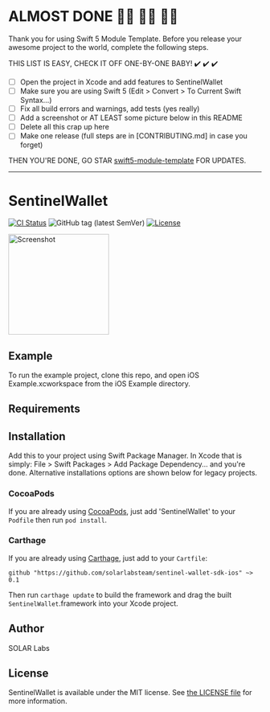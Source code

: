 # ALMOST DONE :walking_woman: :running_woman: :biking_woman:

Thank you for using Swift 5 Module Template. Before you release your awesome project to the world, complete the following steps.

THIS LIST IS EASY, CHECK IT OFF ONE-BY-ONE BABY! ✔️ ✔️ ✔️

 - [ ] Open the project in Xcode and add features to SentinelWallet
 - [ ] Make sure you are using Swift 5 (Edit > Convert > To Current Swift Syntax…)
 - [ ] Fix all build errors and warnings, add tests (yes really)
 - [ ] Add a screenshot or AT LEAST some picture below in this README
 - [ ] Delete all this crap up here
 - [ ] Make one release (full steps are in [CONTRIBUTING.md] in case you forget)

THEN YOU'RE DONE, GO STAR [swift5-module-template](https://github.com/fulldecent/swift5-module-template) FOR UPDATES.

----

# SentinelWallet

[![CI Status](http://img.shields.io/travis/lika-vorobeva/SentinelWallet.svg?style=flat)](https://travis-ci.org/lika-vorobeva/SentinelWallet)
![GitHub tag (latest SemVer)](https://img.shields.io/github/v/tag/lika-vorobeva/SentinelWallet)
[![License](https://img.shields.io/github/license/lika-vorobeva/SentinelWallet)](LICENSE)

<a href="https://placehold.it/400?text=Screen+shot"><img width=200 height=200 src="https://placehold.it/400?text=Screen+shot" alt="Screenshot" /></a>


## Example

To run the example project, clone this repo, and open iOS Example.xcworkspace from the iOS Example directory.


## Requirements


## Installation

Add this to your project using Swift Package Manager. In Xcode that is simply: File > Swift Packages > Add Package Dependency... and you're done. Alternative installations options are shown below for legacy projects.

### CocoaPods

If you are already using [CocoaPods](http://cocoapods.org), just add 'SentinelWallet' to your `Podfile` then run `pod install`.

### Carthage

If you are already using [Carthage](https://github.com/Carthage/Carthage), just add to your `Cartfile`:

```ogdl
github "https://github.com/solarlabsteam/sentinel-wallet-sdk-ios" ~> 0.1
```

Then run `carthage update` to build the framework and drag the built `SentinelWallet`.framework into your Xcode project.


## Author

SOLAR Labs


## License

SentinelWallet is available under the MIT license. See [the LICENSE file](LICENSE) for more information.
